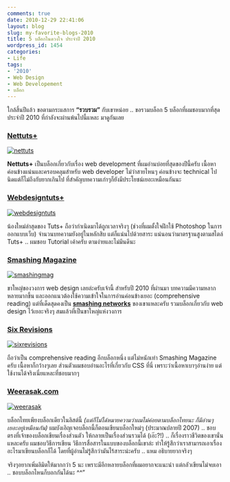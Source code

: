 ```yaml
---
comments: true
date: 2010-12-29 22:41:06
layout: blog
slug: my-favorite-blogs-2010
title: 5 บล็อกในดวงใจ ประจำปี 2010
wordpress_id: 1454
categories:
- Life
tags:
- '2010'
- Web Design
- Web Developement
- บล็อก
---
```


ใกล้สิ้นปีแล้ว ขอตามกระแสการ **“รวบรวม”** กับเขาหน่อย .. ขอรวมบล็อก 5 บล็อกที่ผมชอบมากที่สุด ประจำปี 2010 ที่กำลังจะผ่านพ้นไปนี้แหละ มาดูกันเลย


### [Nettuts+](http://net.tutsplus.com/)


[![nettuts](http://files.armno.in.th/uploads/2010/12/nettuts.png)](http://net.tutsplus.com/)

**Nettuts+** เป็นบล็อกเกี่ยวกับเรื่อง web development ที่ผมอ่านบ่อยที่สุดของปีนี้ครับ เนื้อหาค่อนข้างแน่นและครอบคลุมสำหรับ web developer ไม่ว่าสายไหนๆ ค่อนข้างจะ technical ไปนิดแต่ก็ไม่ถึงกับยากเกินไป ที่สำคัญบทความเก่าๆก็ยังมีประโยชน์เยอะเหมือนกันนะ


### [Webdesigntuts+](http://webdesign.tutsplus.com/)


[![webdesigntuts](http://files.armno.in.th/uploads/2010/12/webdesigntuts.png)](http://webdesign.tutsplus.com/)

น้องใหม่ล่าสุดของ Tuts+ ถือว่ากำเนิดมาได้ถูกเวลาจริงๆ (ช่วงที่ผมตั้งใจฝึกใช้ Photoshop ในการออกแบบเว็บ) จำนวนบทความยังอยู่ในหลักสิบ แต่ก็แน่นไปด้วยสาระ แน่นอนว่ามาตรฐานสูงตามสไตล์ Tuts+ .. ผมชอบ Tutorial เค้าครับ ตามง่ายและไม่มึนดีนะ


### [Smashing Magazine](http://www.smashingmagazine.com/)


[![smashingmag](http://files.armno.in.th/uploads/2010/12/smashingmag.png)](http://www.smashingmagazine.com/)

ขาใหญ่ของวงการ web design เลยล่ะครับเจ้านี้ สำหรับปี 2010 ที่ผ่านมา บทความมีความหลากหลายมากขึ้น และออกแนวต้องใช้ความเข้าใจในการอ่านค่อนข้างเยอะ (comprehensive reading) แต่ที่เด็ดสุดคงเป็น **[smashing networks](http://www.smashingmagazine.com/network-posts/)** ของเขาแหละครับ รวมบล็อกเกี่ยวกับ web design ไว้เยอะจริงๆ สมแล้วที่เป็นขาใหญ่แห่งวงการ


### [Six Revisions](http://sixrevisions.com/)


[![sixrevisions](http://files.armno.in.th/uploads/2010/12/sixrevisions.png)](http://sixrevisions.com/)

ถือว่าเป็น comprehensive reading อีกบล็อกหนึ่ง แต่ไม่หนักเท่า Smashing Magazine ครับ เนื้อหาก็กว้างๆเลย ส่วนตัวผมชอบอ่านอะไรที่เกี่ยวกับ CSS ที่นี่ เพราะว่าเนื้อหาเบาๆอ่านง่าย แต่ใช้งานได้จริงเนี่ยแหละที่ชอบมากๆ


### [Weerasak.com](http://weerasak.com/)


[![weerasak](http://files.armno.in.th/uploads/2010/12/weerasak.png)](http://weerasak.com/)

บล็อกไทยเพียงบล็อกเดียวในลิสต์นี้ _(แต่ก็ไม่ได้หมายความว่าผมไม่ค่อยตามบล็อกไทยนะ ก็มีอ่านๆเยอะอยู่เหมือนกัน)_ ผมบังเอิญเจอบล็อกนี้ก็ตอนเขียนบล็อกใหม่ๆ (ประมาณปลายปี 2007) .. ชอบตรงที่เจ้าของบล็อกเขียนเรื่องส่วนตัว ให้กลายเป็นเรื่องส่วนรวมได้ (เอ๊ะ?!) .. ก็เรื่องราวชีวิตของเขานั่นแหละครับ ผมชอบวิธีการเขียน วิธีการสื่อสารในแบบของบล็อกนี้เขาล่ะ ทำให้รู้สึกว่าเราสามารถเอาเรื่องอะไรมาเขียนบล็อกก็ได้ โดยที่ผู้อ่านไม่รู้สึกว่ามันไร้สาระน่ะครับ .. แหม อธิบายยากจริงๆ

จริงๆอยากเพิ่มลิมิตให้มากกว่า 5 นะ เพราะมีอีกหลายบล็อกที่ผมอยากจะแนะนำ แต่กลัวเขียนไม่จบเอา .. ชอบบล็อกไหนก็บอกกันได้นะ ^^”
